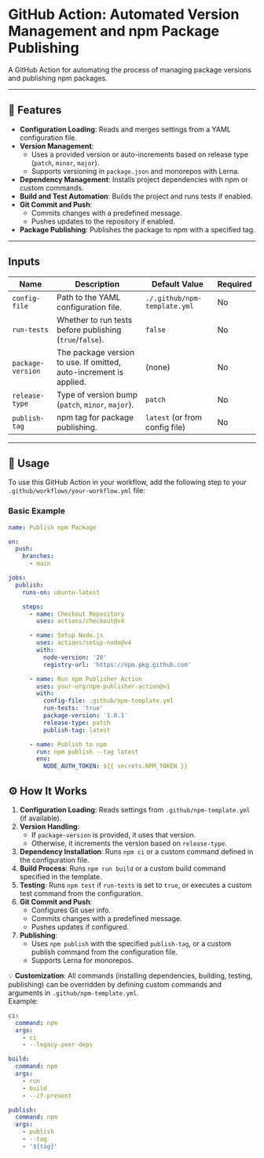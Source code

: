 # GitHub Action: Automated Version Management and npm Package Publishing

A GitHub Action for automating the process of managing package versions and publishing npm packages.

---

## 📌 Features

- **Configuration Loading**: Reads and merges settings from a YAML configuration file.
- **Version Management**:
  - Uses a provided version or auto-increments based on release type (`patch`, `minor`, `major`).
  - Supports versioning in `package.json` and monorepos with Lerna.
- **Dependency Management**: Installs project dependencies with npm or custom commands.
- **Build and Test Automation**: Builds the project and runs tests if enabled.
- **Git Commit and Push**:
  - Commits changes with a predefined message.
  - Pushes updates to the repository if enabled.
- **Package Publishing**: Publishes the package to npm with a specified tag.

---

## Inputs

| Name             | Description                                                              | Default Value                        | Required |
| --------------- | ------------------------------------------------------------------------ | ------------------------------------ | -------- |
| `config-file`   | Path to the YAML configuration file.                                    | `./.github/npm-template.yml`         | No       |
| `run-tests`     | Whether to run tests before publishing (`true`/`false`).                 | `false`                              | No       |
| `package-version` | The package version to use. If omitted, auto-increment is applied.   | (none)                               | No       |
| `release-type`  | Type of version bump (`patch`, `minor`, `major`).                      | `patch`                              | No       |
| `publish-tag`   | npm tag for package publishing.                                        | `latest` (or from config file)       | No       |

---

## 🚀 Usage

To use this GitHub Action in your workflow, add the following step to your `.github/workflows/your-workflow.yml` file:

### Basic Example

```yaml
name: Publish npm Package

on:
  push:
    branches:
      - main

jobs:
  publish:
    runs-on: ubuntu-latest

    steps:
      - name: Checkout Repository
        uses: actions/checkout@v4

      - name: Setup Node.js
        uses: actions/setup-node@v4
        with:
          node-version: '20'
          registry-url: 'https://npm.pkg.github.com'

      - name: Run npm Publisher Action
        uses: your-org/npm-publisher-action@v1
        with:
          config-file: .github/npm-template.yml
          run-tests: 'true'
          package-version: '1.0.1'
          release-type: patch
          publish-tag: latest

      - name: Publish to npm
        run: npm publish --tag latest
        env:
          NODE_AUTH_TOKEN: ${{ secrets.NPM_TOKEN }}
```

## ⚙️ How It Works

1. **Configuration Loading**: Reads settings from `.github/npm-template.yml` (if available).
2. **Version Handling**:
   - If `package-version` is provided, it uses that version.
   - Otherwise, it increments the version based on `release-type`.
3. **Dependency Installation**: Runs `npm ci` or a custom command defined in the configuration file.
4. **Build Process**: Runs `npm run build` or a custom build command specified in the template.
5. **Testing**: Runs `npm test` if `run-tests` is set to `true`, or executes a custom test command from the configuration.
6. **Git Commit and Push**:
   - Configures Git user info.
   - Commits changes with a predefined message.
   - Pushes updates if configured.
7. **Publishing**:
   - Uses `npm publish` with the specified `publish-tag`, or a custom publish command from the configuration file.
   - Supports Lerna for monorepos.

💡 **Customization**:
All commands (installing dependencies, building, testing, publishing) can be overridden by defining custom commands and arguments in `.github/npm-template.yml`.  
Example:
```yaml
ci:
  command: npm
  args:
    - ci
    - --legacy-peer-deps

build:
  command: npm
  args:
    - run
    - build
    - --if-present

publish:
  command: npm
  args:
    - publish
    - --tag
    - '${tag}'
```
